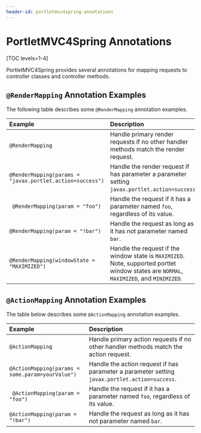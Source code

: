 ```yaml
---
header-id: portletmvc4spring-annotations
---
```


# PortletMVC4Spring Annotations

[TOC levels=1-4]

PortletMVC4Spring provides several annotations for mapping requests to controller classes and controller methods.  

## `@RenderMapping` Annotation Examples

The following table describes some `@RenderMapping` annotation examples.

| Example         | Description |
| :-------------- | :---------- |
| `@RenderMapping`  | Handle primary render requests if no other handler methods match the render request. |
| `@RenderMapping(params = "javax.portlet.action=success")` | Handle the render request if has parameter a parameter setting `javax.portlet.action=success`. |
| ` @RenderMapping(param = "foo")` | Handle the request if it has a parameter named `foo`, regardless of its value. |
| `@RenderMapping(param = "!bar")` | Handle the request as long as it has not parameter named `bar`. |
|  `@RenderMapping(windowState = "MAXIMIZED")` | Handle the request if the window state is `MAXIMIZED`. Note, supported portlet window states are `NORMAL`, `MAXIMIZED`, and `MINIMIZED`. |

## `@ActionMapping` Annotation Examples

The table below describes some `@ActionMapping` annotation examples.

| Example         | Description |
| :-------------- | :---------- |
| `@ActionMapping`  | Handle primary action requests if no other handler methods match the action request. |
| `@ActionMapping(params = some.param=yourValue")` | Handle the action request if has parameter a parameter setting `javax.portlet.action=success`. |
| ` @ActionMapping(param = "foo")` | Handle the request if it has a parameter named `foo`, regardless of its value. |
| `@ActionMapping(param = "!bar")` | Handle the request as long as it has not parameter named `bar`. |
